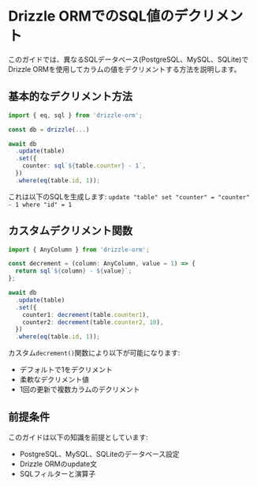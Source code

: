 # Drizzle ORMでのSQL値のデクリメント

このガイドでは、異なるSQLデータベース(PostgreSQL、MySQL、SQLite)でDrizzle ORMを使用してカラムの値をデクリメントする方法を説明します。

## 基本的なデクリメント方法

```typescript
import { eq, sql } from 'drizzle-orm';

const db = drizzle(...)

await db
  .update(table)
  .set({
    counter: sql`${table.counter} - 1`,
  })
  .where(eq(table.id, 1));
```

これは以下のSQLを生成します: `update "table" set "counter" = "counter" - 1 where "id" = 1`

## カスタムデクリメント関数

```typescript
import { AnyColumn } from 'drizzle-orm';

const decrement = (column: AnyColumn, value = 1) => {
  return sql`${column} - ${value}`;
};

await db
  .update(table)
  .set({
    counter1: decrement(table.counter1),
    counter2: decrement(table.counter2, 10),
  })
  .where(eq(table.id, 1));
```

カスタム`decrement()`関数により以下が可能になります:
- デフォルトで1をデクリメント
- 柔軟なデクリメント値
- 1回の更新で複数カラムのデクリメント

## 前提条件

このガイドは以下の知識を前提としています:
- PostgreSQL、MySQL、SQLiteのデータベース設定
- Drizzle ORMのupdate文
- SQLフィルターと演算子
